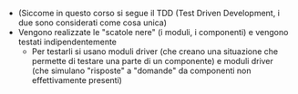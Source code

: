 - (Siccome in questo corso si segue il TDD (Test Driven Development, i due sono considerati come cosa unica)
- Vengono realizzate le "scatole nere" (i moduli, i componenti) e vengono testati indipendentemente
	- Per testarli si usano moduli driver (che creano una situazione che permette di testare una parte di un componente) e moduli driver (che simulano "risposte" a "domande" da componenti non effettivamente presenti)
